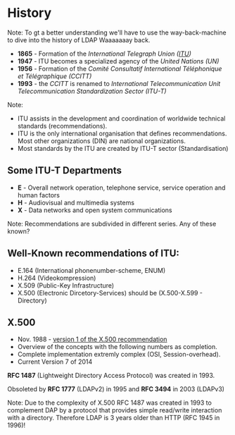 # History

Note: To gt a better understanding we'll have to use the way-back-machine to dive into the history of LDAP
Waaaaaaay back.



* **1865** - Formation of the *International Telegraph Union ([ITU](http://www.itu.int/en/pages/default.aspx))*
* **1947** - ITU becomes a specialized agency of the *United Nations (UN)*
* **1956** - Formation of the *Comité Consultatif International Téléphonique et Télégraphique (CCITT)*
* **1993** - the *CCITT* is renamed to *International Telecommunication Unit Telecommunication Standardization Sector (ITU-T)*

Note:
* ITU assists in the development and coordination of worldwide technical standards (recommendations).
* ITU is the only international organisation that defines recommendations. Most other organizations (DIN) are national organizations.
* Most standards by the ITU are created by ITU-T sector (Standardisation)



## Some ITU-T Departments

* **E** - Overall network operation, telephone service, service operation and human factors
* **H** - Audiovisual and multimedia systems
* **X** - Data networks and open system communications

Note:
Recommendations are subdivided in different series.
Any of these known?




## Well-Known recommendations of ITU:

* E.164 (International phonenumber-scheme, ENUM)
* H.264 (Videokompression)
* X.509 (Public-Key Infrastructure)
* X.500 (Electronic Dircetory-Services) should be (X.500-X.599 - Directory)




## X.500

* Nov. 1988 - [version 1 of the X.500 recommendation](http://www.itu.int/ITU-T/recommendations/rec.aspx?rec=11732)
* Overview of the concepts with the following numbers as  completion.
* Complete implementation extremly complex (OSI, Session-overhead).
* Current Version 7 of 2014




**RFC 1487** (Lightweight Directory Access Protocol) was created in 1993.

Obsoleted by **RFC 1777** (LDAPv2) in 1995 and **RFC 3494** in 2003 (LDAPv3)

Note:
Due to the complexity of X.500 RFC 1487 was created in 1993 to complement DAP by
a protocol that provides simple read/write interaction with a directory.
Therefore LDAP is 3 years older than HTTP (RFC 1945 in 1996)!